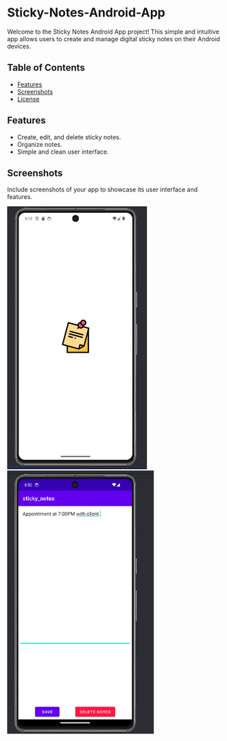 # Sticky-Notes-Android-App

Welcome to the Sticky Notes Android App project! This simple and intuitive app allows users to create and manage digital sticky notes on their Android devices.

## Table of Contents

- [Features](#features)
- [Screenshots](#screenshots)
- [License](#license)

## Features

- Create, edit, and delete sticky notes.
- Organize notes.
- Simple and clean user interface.

## Screenshots

Include screenshots of your app to showcase its user interface and features.

![Screenshot 1](/screenshots/UI.png)
![Screenshot 2](/screenshots/notes.png)
